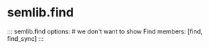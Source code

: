 # semlib.find

::: semlib.find
    options:
      # we don't want to show Find
      members: [find, find_sync]
:::
